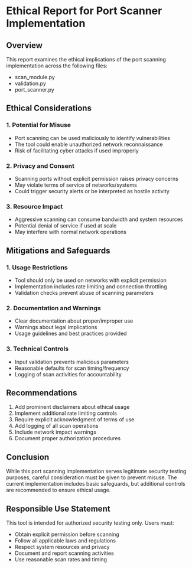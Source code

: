
# Ethical Report for Port Scanner Implementation

## Overview
This report examines the ethical implications of the port scanning implementation across the following files:
- scan_module.py
- validation.py  
- port_scanner.py

## Ethical Considerations

### 1. Potential for Misuse
- Port scanning can be used maliciously to identify vulnerabilities
- The tool could enable unauthorized network reconnaissance
- Risk of facilitating cyber attacks if used improperly

### 2. Privacy and Consent
- Scanning ports without explicit permission raises privacy concerns
- May violate terms of service of networks/systems
- Could trigger security alerts or be interpreted as hostile activity

### 3. Resource Impact
- Aggressive scanning can consume bandwidth and system resources
- Potential denial of service if used at scale
- May interfere with normal network operations

## Mitigations and Safeguards

### 1. Usage Restrictions
- Tool should only be used on networks with explicit permission
- Implementation includes rate limiting and connection throttling
- Validation checks prevent abuse of scanning parameters

### 2. Documentation and Warnings
- Clear documentation about proper/improper use
- Warnings about legal implications
- Usage guidelines and best practices provided

### 3. Technical Controls
- Input validation prevents malicious parameters
- Reasonable defaults for scan timing/frequency
- Logging of scan activities for accountability

## Recommendations

1. Add prominent disclaimers about ethical usage
2. Implement additional rate limiting controls
3. Require explicit acknowledgment of terms of use
4. Add logging of all scan operations
5. Include network impact warnings
6. Document proper authorization procedures

## Conclusion
While this port scanning implementation serves legitimate security testing purposes, careful consideration must be given to prevent misuse. The current implementation includes basic safeguards, but additional controls are recommended to ensure ethical usage.

## Responsible Use Statement
This tool is intended for authorized security testing only. Users must:
- Obtain explicit permission before scanning
- Follow all applicable laws and regulations
- Respect system resources and privacy
- Document and report scanning activities
- Use reasonable scan rates and timing
